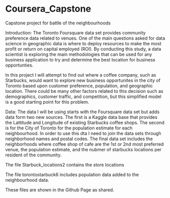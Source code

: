 # Coursera_Capstone
Capstone project for battle of the neighbourhoods

Introduction:
The Toronto Foursquare data set provides community preference data related to venues. One of the main questions asked for data science in geographic data is where to deploy
resources to make the most profit or return on capital employed (ROI).  By conducting this study, a data scientist is exploring the main methodologies that can be used for 
any business application to try and determine the best location for business opportunties.  

In this project I will attempt to find out where a coffee company, such as Starbucks, would want to explore new business opportunites in the city of Toronto based upon customer 
preference, population, and geographic location. There could be many other factors related to this decision such as demographics, customer traffic, and competition, but this
simplified model is a good starting point for this problem.

Data:
The data I will be using starts with the Foursquare data set but adds data form two new sources.  The first is a Kaggle data base that provides the Lattitude and Longitude of
existing Starbucks coffee shops.  The second is for the City of Toronto for the population estimate for each neighbourhood. In order to use this dta I need to join the data sets
through neighborhood names and postal codes. The final data set includes the neighborhoods where coffee shop of cafe are the 1st or 2nd most preferred venue, the population
estimate, and the nubmer of starbucks locations per resident of the community.

The file Starbuck_locations2 contains the store locations

The file torontostarbuck6 includes population data added to the neighbourhood data.

These files are shown in the Github Page as shared.

